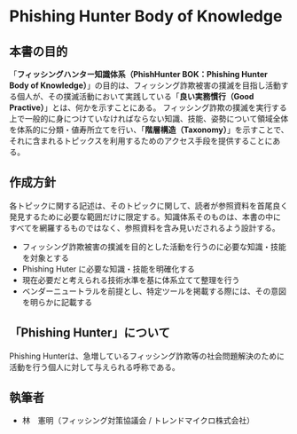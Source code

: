 # Phishing Hunter Body of Knowledge

## 本書の目的

「**フィッシングハンター知識体系（PhishHunter BOK：Phishing Hunter Body of Knowledge）**」の目的は、フィッシング詐欺被害の撲滅を目指し活動する個人が、その撲滅活動において実践している「**良い実務慣行（Good Practive）**」とは、何かを示すことにある。
フィッシング詐欺の撲滅を実行する上で一般的に身につけていなければならない知識、技能、姿勢について領域全体を体系的に分類・値寿所立てを行い、「**階層構造（Taxonomy）**」を示すことで、それに含まれるトピックスを利用するためのアクセス手段を提供することにある。

## 作成方針

各トピックに関する記述は、そのトピックに関して、読者が参照資料を首尾良く発見するために必要な範囲だけに限定する。知識体系そのものは、本書の中にすべてを網羅するものではなく、参照資料を含み見いだされるよう設計する。

 * フィッシング詐欺被害の撲滅を目的とした活動を行うのに必要な知識・技能を対象とする
 * Phishing Huter に必要な知識・技能を明確化する
 * 現在必要だと考えられる技術水準を基に体系立てて整理を行う
 * ベンダーニュートラルを前提とし、特定ツールを掲載する際には、その意図を明らかに記載する

## 「Phishing Hunter」について

Phishing Hunterは、急増しているフィッシング詐欺等の社会問題解決のために活動を行う個人に対して与えられる呼称である。

## 執筆者

 * 林　憲明（フィッシング対策協議会 / トレンドマイクロ株式会社）
